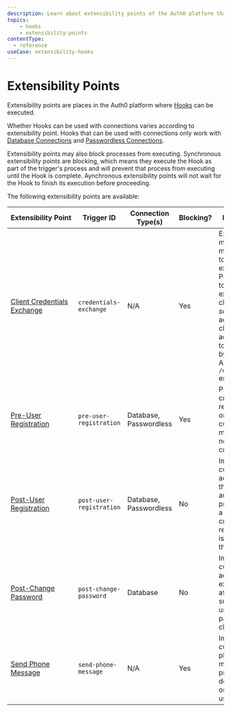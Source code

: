 ```yaml
---
description: Learn about extensibility points of the Auth0 platform that are available to use with Hooks.
topics:
    - hooks
    - extensibility-points
contentType:
  - reference
useCase: extensibility-hooks
---
```


# Extensibility Points

Extensibility points are places in the Auth0 platform where [Hooks](/hooks) can be executed.

Whether Hooks can be used with connections varies according to extensibility point. Hooks that can be used with connections only work with [Database Connections](/connections/database) and [Passwordless Connections](/connections/passwordless).

Extensibility points may also block processes from executing. Synchronous extensibility points are blocking, which means they execute the Hook as part of the trigger's process and will prevent that process from executing until the Hook is complete. Aynchronous extensibility points will not wait for the Hook to finish its execution before proceeding.

The following extensibility points are available:

| Extensibility&nbsp;Point | Trigger ID | Connection Type(s) | Blocking? | Description |
|---------------------|-----------|-----------------|-------------|-------------------|
| [Client Credentials Exchange](/hooks/extensibility-points/client-credentials-exchange) | `credentials-exchange` | N/A | Yes | Extend machine-to-machine token exchanges. Prevent a token exchange or change the <dfn data-key="scope">scopes</dfn> and add custom claims to access tokens issued by the Auth0 API's `POST /oauth/token` endpoint. |
| [Pre-User Registration](/hooks/extensibility-points/pre-user-registration) | `pre-user-registration` | Database, Passwordless | Yes | Prevent user creation or registration, or add custom metadata to a newly-created user. |
| [Post-User Registration](/hooks/extensibility-points/post-user-registration) | `post-user-registration` | Database, Passwordless | No | Implement custom actions from the Auth0 authentication process after a new user is created or registers and is added to the database. |
| [Post-Change Password](/hooks/extensibility-points/post-change-password) | `post-change-password` | Database | No | Implement custom actions to be executed after a successful user password change. |
| [Send Phone Message](/hooks/extensibility-points/send-phone-message) | `send-phone-message` | N/A | Yes | Implement a custom phone messaging provider to deliver MFA one-time-use codes. |
